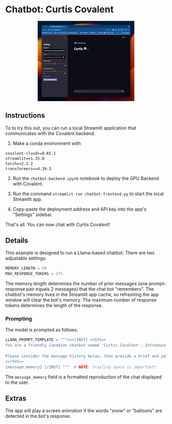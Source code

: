 # Chatbot: Curtis Covalent

<div align="center">
<img src="./assets/streamlit-chatbot-demo.gif", width="60%">
</div>

## Instructions

To to try this out, you can run a local Streamlit application that communicates with the Covalent backend.

1. Make a conda environment with:
```
covalent-cloud>=0.65.1
streamlit==1.35.0
torch==2.2.2
transformers==4.39.3
```

2. Run the `chatbot-backend.ipynb` notebook to deploy the GPU Backend with Covalent.

3. Run the command `streamlit run chatbot-frontend.py` to start the local Streamlit app.

4. Copy-paste the deployment address and API key into the app's "Settings" sidebar.

That's all. You can now chat with Curtis Covalent!

## Details

This example is designed to run a Llama-based chatbot. There are two adjustable settings:

```python
MEMORY_LENGTH = 50
MAX_RESPONSE_TOKENS = 275
```
The memory length determines the number of prior messages (one prompt-response pair equals 2 messages) that the chat bot "remembers". The chatbot's memory lives in the Streamlit app cache, so refreshing the app window will clear the bot's memory. The maximum number of response tokens determines the length of the response.

### Prompting
The model is prompted as follows.
```python
LLAMA_PROMPT_TEMPLATE = """<s>[INST] <<SYS>>
You are a friendly Canadian chatbot named 'Curtis Covalent'. Introduce yourself as such.

Please consider the message history below, then provide a brief and polite response.
<</SYS>>
{message_memory} [/INST] """  # NOTE: trailing space is important!
```

The `message_memory` field is a formatted reproduction of the chat displayed to the user.

## Extras

The app will play a screen animation if the words "snow" or "balloons" are detected in the bot's response.
